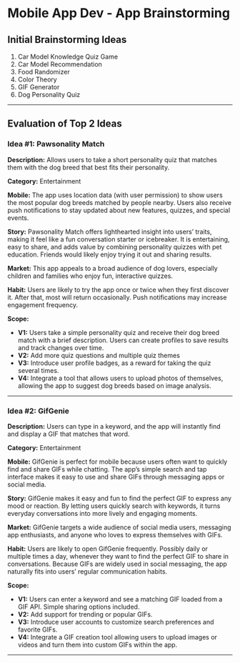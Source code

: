 Mobile App Dev - App Brainstorming 
===

## Initial Brainstorming Ideas

1. Car Model Knowledge Quiz Game
2. Car Model Recommendation
3. Food Randomizer 
4. Color Theory
5. GIF Generator
6. Dog Personality Quiz

---

## Evaluation of Top 2 Ideas

### Idea #1: Pawsonality Match
**Description:** Allows users to take a short personality quiz that matches them with the dog breed that best fits their personality. 

**Category:** Entertainment

**Mobile:** The app uses location data (with user permission) to show users the most popular dog breeds matched by people nearby. Users also receive push notifications to stay updated about new features, quizzes, and special events.

**Story:** Pawsonality Match offers lighthearted insight into users’ traits, making it feel like a fun conversation starter or icebreaker. It is entertaining, easy to share, and adds value by combining personality quizzes with pet education. Friends would likely enjoy trying it out and sharing results.

**Market:** This app appeals to a broad audience of dog lovers, especially children and families who enjoy fun, interactive quizzes.

**Habit:** Users are likely to try the app once or twice when they first discover it. After that, most will return occasionally. Push notifications may increase engagement frequency.

**Scope:** 
- **V1:** Users take a simple personality quiz and receive their dog breed match with a brief description. Users can create profiles to save results and track changes over time.
- **V2:** Add more quiz questions and multiple quiz themes
- **V3:** Introduce user profile badges, as a reward for taking the quiz several times. 
- **V4:** Integrate a tool that allows users to upload photos of themselves, allowing the app to suggest dog breeds based on image analysis.

---

### Idea #2: GifGenie
**Description:** Users can type in a keyword, and the app will instantly find and display a GIF that matches that word.

**Category:** Entertainment

**Mobile:** GifGenie is perfect for mobile because users often want to quickly find and share GIFs while chatting. The app’s simple search and tap interface makes it easy to use and share GIFs through messaging apps or social media.

**Story:** GifGenie makes it easy and fun to find the perfect GIF to express any mood or reaction. By letting users quickly search with keywords, it turns everyday conversations into more lively and engaging moments.

**Market:** GifGenie targets a wide audience of social media users, messaging app enthusiasts, and anyone who loves to express themselves with GIFs. 

**Habit:** Users are likely to open GifGenie frequently. Possibly daily or multiple times a day, whenever they want to find the perfect GIF to share in conversations. Because GIFs are widely used in social messaging, the app naturally fits into users’ regular communication habits.

**Scope:** 
- **V1:** Users can enter a keyword and see a matching GIF loaded from a GIF API. Simple sharing options included.
- **V2:** Add support for trending or popular GIFs.
- **V3:** Introduce user accounts to customize search preferences and favorite GIFs.
- **V4:** Integrate a GIF creation tool allowing users to upload images or videos and turn them into custom GIFs within the app.

---
